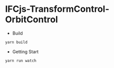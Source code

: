# IFCjs-TransformControl-OrbitControl

- Build

```sh
yarn build
```

- Getting Start

```sh
yarn run watch
```
